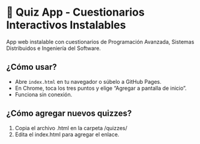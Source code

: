 
# 📱 Quiz App - Cuestionarios Interactivos Instalables

App web instalable con cuestionarios de Programación Avanzada, Sistemas Distribuidos e Ingeniería del Software.

## ¿Cómo usar?
- Abre `index.html` en tu navegador o súbelo a GitHub Pages.
- En Chrome, toca los tres puntos y elige “Agregar a pantalla de inicio”.
- Funciona sin conexión.

## ¿Cómo agregar nuevos quizzes?
1. Copia el archivo .html en la carpeta /quizzes/
2. Edita el index.html para agregar el enlace.
